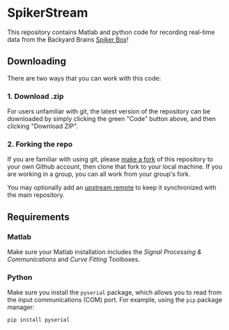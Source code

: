 # SpikerStream

This repository contains Matlab and python code for recording real-time data from the Backyard Brains [Spiker Box](https://backyardbrains.com/products/heartAndBrainSpikerBox)!

## Downloading

There are two ways that you can work with this code:

### 1. Download .zip

For users unfamiliar with git, the latest version of the repository can be downloaded by simply clicking the green "Code" button above, and then clicking "Download ZIP".

### 2. Forking the repo

If you are familiar with using git, please [make a fork](https://help.github.com/articles/fork-a-repo/) of this repository to your own Github account, then clone that fork to your local machine.
If you are working in a group, you can all work from your group's fork.

You may optionally add an [upstream remote](https://help.github.com/articles/fork-a-repo/#step-3-configure-git-to-sync-your-fork-with-the-original-spoon-knife-repository) to keep it synchronized with the main repository.

## Requirements

### Matlab

Make sure your Matlab installation includes the _Signal Processing & Communications_ and _Curve Fitting_ Toolboxes.

### Python

Make sure you install the `pyserial` package, which allows you to read from the input communications (COM) port.
For example, using the `pip` package manager:

```
pip install pyserial
```
